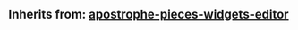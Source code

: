 ## Inherits from: [apostrophe-pieces-widgets-editor](../apostrophe-pieces-widgets/browser-apostrophe-pieces-widgets-editor.md)

